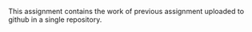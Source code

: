 This assignment contains the work of previous assignment uploaded to github in a single repository.
